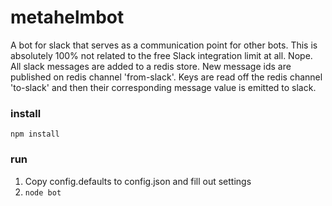# metahelmbot
A bot for slack that serves as a communication point for other bots. This is absolutely 100% not related to the free Slack integration limit at all. Nope.
All slack messages are added to a redis store. New message ids are published on redis channel 'from-slack'.
Keys are read off the redis channel 'to-slack' and then their corresponding message value is emitted to slack.

### install
`npm install`

### run
1. Copy config.defaults to config.json and fill out settings
2. `node bot`

